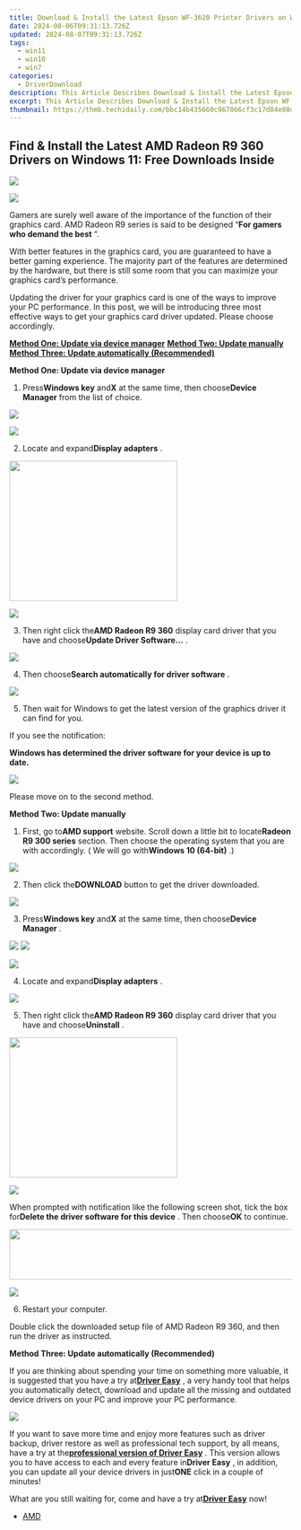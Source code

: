 ```yaml
---
title: Download & Install the Latest Epson WF-3620 Printer Drivers on Windows 10, 8, and 7
date: 2024-08-06T09:31:13.726Z
updated: 2024-08-07T09:31:13.726Z
tags:
  - win11
  - win10
  - win7
categories:
  - DriverDownload
description: This Article Describes Download & Install the Latest Epson WF-3620 Printer Drivers on Windows 10, 8, and 7
excerpt: This Article Describes Download & Install the Latest Epson WF-3620 Printer Drivers on Windows 10, 8, and 7
thumbnail: https://thmb.techidaily.com/bbc14b435660c967866cf3c17d84e88db2c1688390de1d8678d61e0a94d5c4d0.png
---
```


## Find & Install the Latest AMD Radeon R9 360 Drivers on Windows 11: Free Downloads Inside

<!-- affiliate ads begin -->
<a href="https://shop.systoolsgroup.com/affiliate.php?ACCOUNT=SYSTOOBY&AFFILIATE=108875&PATH=https%3A%2F%2Fwww.systoolsgroup.com%3FAFFILIATE%3D108875%26RESOURCE%3DSysTools%2BGmail%2BBackup"><img src="https://www.systoolsgroup.com/box/gmail-backup.png" border="0"></a>
<!-- affiliate ads end -->
![](https://images.drivereasy.com/wp-content/uploads/2017/01/img_586b7375b8596.jpg)
  
 Gamers are surely well aware of the importance of the function of their graphics card. AMD Radeon R9 series is said to be designed “**For gamers who demand the best** “.  
  
 With better features in the graphics card, you are guaranteed to have a better gaming experience. The majority part of the features are determined by the hardware, but there is still some room that you can maximize your graphics card’s performance.
  
 Updating the driver for your graphics card is one of the ways to improve your PC performance. In this post, we will be introducing three most effective ways to get your graphics card driver updated. Please choose accordingly.
  
[**Method One: Update via device manager**](https://tools.techidaily.com/drivereasy/download/)
[**Method Two: Update manually**](https://tools.techidaily.com/drivereasy/download/)
[**Method Three: Update automatically (Recommended)**](https://www.drivereasy.com/knowledge/amd-radeon-r9-360-graphics-driver-download-update-windows-10/#3)
  
 **Method One: Update via device manager**
  
 1) Press**Windows key** and**X** at the same time, then choose**Device Manager** from the list of choice.
  
<!-- affiliate ads begin -->
<a href="https://shop.incomedia.eu/order/checkout.php?PRODS=39655089&QTY=1&AFFILIATE=108875&CART=1"><img src="https://incomedia.eu/files/images/affiliates/wa/01_WA_728x90.jpg" border="0"></a>
<!-- affiliate ads end -->
![](https://images.drivereasy.com/wp-content/uploads/2017/01/img_586b799d15ed0.png)

 2) Locate and expand**Display adapters** .
  
<!-- affiliate ads begin -->
<a href="https://boody-eco-wear.pxf.io/c/5597632/1567905/13846" target="_top" id="1567905"><img src="//a.impactradius-go.com/display-ad/13846-1567905" border="0" alt="" width="300" height="250"/></a><img height="0" width="0" src="https://imp.pxf.io/i/5597632/1567905/13846" style="position:absolute;visibility:hidden;" border="0" />
<!-- affiliate ads end -->
![](https://images.drivereasy.com/wp-content/uploads/2016/12/img_58633888b815f.jpg)

 3) Then right click the**AMD Radeon R9 360**  display card driver that you have and choose**Update Driver Software…** .  
  
![](https://images.drivereasy.com/wp-content/uploads/2016/12/img_58633adf15869.jpg)
  
 4) Then choose**Search automatically for driver software** .
  
![](https://images.drivereasy.com/wp-content/uploads/2016/12/img_58633bb7037e2.jpg)
  
 5) Then wait for Windows to get the latest version of the graphics driver it can find for you.  
  
 If you see the notification:  
  
 **Windows has determined the driver software for your device is up to date.**
  
![](https://images.drivereasy.com/wp-content/uploads/2016/12/img_58633c3acc5d9.png)
  
 Please move on to the second method.
  
 **Method Two: Update manually**
  
 1) First, go to**AMD support** website. Scroll down a little bit to locate**Radeon R9 300 series** section. Then choose the operating system that you are with accordingly. ( We will go with**Windows 10 (64-bit)** .)  
  
![](https://images.drivereasy.com/wp-content/uploads/2017/01/img_586b7b0645e4c.png)

 2) Then click the**DOWNLOAD** button to get the driver downloaded.  
  
![](https://images.drivereasy.com/wp-content/uploads/2017/01/img_586b7b45a5b14.jpg)
  
 3) Press**Windows key** and**X** at the same time, then choose**Device Manager** .
  
<!-- affiliate ads begin -->
<a href="https://shop.manycam.com/order/checkout.php?PRODS=17727588&QTY=1&AFFILIATE=108875&CART=1"><img src="https://secure.avangate.com/images/merchant/8230bea7d54bcdf99cdfe85cb07313d5/mcaffbanner600x500.png" border="0"></a>
<a href="https://shop.manycam.com/order/checkout.php?PRODS=17727588&QTY=1&AFFILIATE=108875&CART=1"><img src="https://secure.avangate.com/images/merchant/8230bea7d54bcdf99cdfe85cb07313d5/Affiliates_300x250px_valentinesday.png" border="0"></a>
<!-- affiliate ads end -->
![](https://images.drivereasy.com/wp-content/uploads/2016/12/img_58633847649da.png)

 4) Locate and expand**Display adapters** .
  
![](https://images.drivereasy.com/wp-content/uploads/2016/12/img_58633888b815f.jpg)
  
 5) Then right click the**AMD Radeon R9 360** display card driver that you have and choose**Uninstall** .
  
<!-- affiliate ads begin -->
<a href="https://united.elfm.net/c/5597632/748964/4704" target="_top" id="748964"><img src="//a.impactradius-go.com/display-ad/4704-748964" border="0" alt="" width="300" height="250"/></a><img height="0" width="0" src="https://united.elfm.net/i/5597632/748964/4704" style="position:absolute;visibility:hidden;" border="0" />
<!-- affiliate ads end -->
![](https://images.drivereasy.com/wp-content/uploads/2016/12/img_58633ead50985.jpg)

 When prompted with notification like the following screen shot, tick the box for**Delete the driver software for this device** . Then choose**OK** to continue.
  
<!-- affiliate ads begin -->
<a href="https://newchic.sjv.io/c/5597632/1659704/14420" target="_top" id="1659704"><img src="//a.impactradius-go.com/display-ad/14420-1659704" border="0" alt="" width="728" height="90"/></a><img height="0" width="0" src="https://imp.pxf.io/i/5597632/1659704/14420" style="position:absolute;visibility:hidden;" border="0" />
<!-- affiliate ads end -->
![](https://images.drivereasy.com/wp-content/uploads/2016/12/img_5860d243e91ce.png)

 6) Restart your computer.
  
 Double click the downloaded setup file of AMD Radeon R9 360, and then run the driver as instructed.
  
 **Method Three: Update automatically (Recommended)**
  
 If you are thinking about spending your time on something more valuable, it is suggested that you have a try at[**Driver Easy**](https://tools.techidaily.com/drivereasy/download/) , a very handy tool that helps you automatically detect, download and update all the missing and outdated device drivers on your PC and improve your PC performance.
  
![](https://images.drivereasy.com/wp-content/uploads/2017/04/img_58e89a417a730.png)

 If you want to save more time and enjoy more features such as driver backup, driver restore as well as professional tech support, by all means, have a try at the[**professional version of Driver Easy**](https://tools.techidaily.com/drivereasy/download/) . This version allows you to have access to each and every feature in**Driver Easy** , in addition, you can update all your device drivers in just**ONE** click in a couple of minutes!
  
 What are you still waiting for, come and have a try at[**Driver Easy**](https://tools.techidaily.com/drivereasy/download/) now!

* [AMD](https://tools.techidaily.com/drivereasy/download/)

<ins class="adsbygoogle"
     style="display:block"
     data-ad-format="autorelaxed"
     data-ad-client="ca-pub-7571918770474297"
     data-ad-slot="1223367746"></ins>



<ins class="adsbygoogle"
     style="display:block"
     data-ad-client="ca-pub-7571918770474297"
     data-ad-slot="8358498916"
     data-ad-format="auto"
     data-full-width-responsive="true"></ins>
